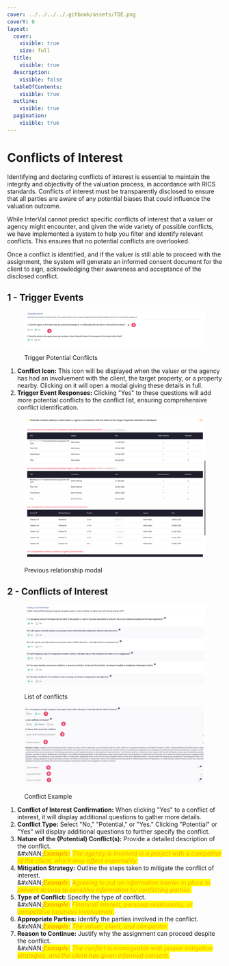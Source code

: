 ```yaml
---
cover: ../../../../.gitbook/assets/TOE.png
coverY: 0
layout:
  cover:
    visible: true
    size: full
  title:
    visible: true
  description:
    visible: false
  tableOfContents:
    visible: true
  outline:
    visible: true
  pagination:
    visible: true
---
```


# Conflicts of Interest

Identifying and declaring conflicts of interest is essential to maintain the integrity and objectivity of the valuation process, in accordance with RICS standards. Conflicts of interest must be transparently disclosed to ensure that all parties are aware of any potential biases that could influence the valuation outcome.

While InterVal cannot predict specific conflicts of interest that a valuer or agency might encounter, and given the wide variety of possible conflicts, we have implemented a system to help you filter and identify relevant conflicts. This ensures that no potential conflicts are overlooked.

Once a conflict is identified, and if the valuer is still able to proceed with the assignment, the system will generate an informed consent document for the client to sign, acknowledging their awareness and acceptance of the disclosed conflict.

## 1 - Trigger Events

<figure><img src="../../../../.gitbook/assets/Trigger Events.png" alt=""><figcaption><p>Trigger Potential Conflicts</p></figcaption></figure>

1. **Conflict Icon:** This icon will be displayed when the valuer or the agency has had an involvement with the client, the target property, or a property nearby. Clicking on it will open a modal giving these details in full.
2. **Trigger Event Responses:** Clicking "Yes" to these questions will add more potential conflicts to the conflict list, ensuring comprehensive conflict identification.

<figure><img src="../../../../.gitbook/assets/Special Trigger.png" alt=""><figcaption><p>Previous relationship modal</p></figcaption></figure>

## 2 - Conflicts of Interest

<figure><img src="../../../../.gitbook/assets/Conflicts List (1).png" alt=""><figcaption><p>List of conflicts</p></figcaption></figure>

<figure><img src="../../../../.gitbook/assets/Conflict Example (1).png" alt=""><figcaption><p>Conflict Example</p></figcaption></figure>

1. **Conflict of Interest Confirmation:** When clicking "Yes" to a conflict of interest, it will display additional questions to gather more details.
2. **Conflict Type:** Select "No," "Potential," or "Yes." Clicking "Potential" or "Yes" will display additional questions to further specify the conflict.
3. **Nature of the (Potential) Conflict(s):** Provide a detailed description of the conflict.\
   &#xNAN;_<mark style="color:orange;">**Example:**</mark> <mark style="color:orange;"></mark><mark style="color:orange;">The agency is involved in a project with a competitor of the client, which may affect impartiality.</mark>_
4. **Mitigation Strategy:** Outline the steps taken to mitigate the conflict of interest.\
   &#xNAN;_<mark style="color:orange;">**Example:**</mark> <mark style="color:orange;"></mark><mark style="color:orange;">Agreeing to put an information barrier in place to prevent access to sensitive information by conflicting parties.</mark>_
5. **Type of Conflict:** Specify the type of conflict.\
   &#xNAN;_<mark style="color:orange;">**Example:**</mark> <mark style="color:orange;"></mark><mark style="color:orange;">Financial interest, personal relationship, or competitive business involvement.</mark>_
6. **Appropriate Parties:** Identify the parties involved in the conflict.\
   &#xNAN;_<mark style="color:orange;">**Example:**</mark> <mark style="color:orange;"></mark><mark style="color:orange;">The valuer, client, and competitor.</mark>_
7. **Reason to Continue:** Justify why the assignment can proceed despite the conflict.\
   &#xNAN;_<mark style="color:orange;">**Example:**</mark> <mark style="color:orange;"></mark><mark style="color:orange;">The conflict is manageable with proper mitigation strategies, and the client has given informed consent.</mark>_
